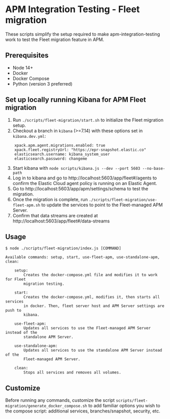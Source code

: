 # APM Integration Testing - Fleet migration
These scripts simplify the setup required to make apm-integration-testing work to test the Fleet migration feature in APM.

## Prerequisites
- Node 14+
- Docker
- Docker Compose
- Python (version 3 preferred)

## Set up locally running Kibana for APM Fleet migration
1. Run `./scripts/fleet-migration/start.sh` to initialize the Fleet migration setup.
2. Checkout a branch in `kibana` (>=7.14) with these options set in `kibana.dev.yml`:
```
    xpack.apm.agent.migrations.enabled: true
    xpack.fleet.registryUrl: "https://epr-snapshot.elastic.co"
    elasticsearch.username: kibana_system_user
    elasticsearch.password: changeme
```
3. Start kibana with `node scripts/kibana.js --dev --port 5603 --no-base-path`
4. Log in to kibana and go to http://localhost:5603/app/fleet#/agents to confirm the Elastic Cloud agent policy is running on an Elastic Agent.
5. Go to http://localhost:5603/app/apm/settings/schema to test the migration.
6. Once the migration is complete, run `./scripts/fleet-migration/use-fleet-apm.sh` to update the services to point to the Fleet-managed APM Server.
7. Confirm that data streams are created at http://localhost:5603/app/fleet#/data-streams

## Usage
```
$ node ./scripts/fleet-migration/index.js [COMMAND]

Available commands: setup, start, use-fleet-apm, use-standalone-apm, clean:

    setup:
        Creates the docker-compose.yml file and modifies it to work for Fleet
        migration testing.

    start:
        Creates the docker-compose.yml, modifies it, then starts all services
        in docker. Then, fleet server host and APM Server settings are push to
        kibana.

    use-fleet-apm:
        Updates all services to use the Fleet-managed APM Server instead of the
        standalone APM Server.

    use-standalone-apm:
        Updates all services to use the standalone APM Server instead of the
        Fleet-managed APM Server.

    clean:
        Stops all services and removes all volumes.
```

## Customize
Before running any commands, customize the script `scripts/fleet-migration/generate_docker_compose.sh` to add familiar options you wish to the compose script: additional services, branches/snapshot, security, etc.
